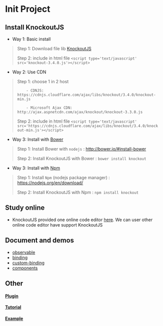 # Init Project

## Install KnockoutJS

* Way 1: Basic install

> Step 1: Download file lib [KnockoutJS](http://knockoutjs.com/downloads/knockout-3.4.0.js)
>
> Step 2: include in html file `<script type='text/javascript' src='knockout-3.4.0.js'></script>`

* Way 2: Use CDN

> Step 1: choose 1 in 2 host
>
>         - CDNJS: https://cdnjs.cloudflare.com/ajax/libs/knockout/3.4.0/knockout-min.js
>
>         - Microsoft Ajax CDN: http://ajax.aspnetcdn.com/ajax/knockout/knockout-3.3.0.js
>
> Step 2: include in html file `<script type='text/javascript' src='https://cdnjs.cloudflare.com/ajax/libs/knockout/3.4.0/knockout-min.js'></script>`

* Way 3: Install with [Bower](http://bower.io/)

> Step 1: Install Bower with `nodejs` : http://bower.io/#install-bower
>
> Step 2: Install KnockoutJS with Bower : `bower install knockout`

* Way 3: Install with [Npm](https://www.npmjs.com/)

> Step 1: Install `Npm` (nodejs package manager) : https://nodejs.org/en/download/
>
> Step 2: Install KnockoutJS with Npm : `npm install knockout`

## Study online

* KnockoutJS provided one online code editor [here](http://learn.knockoutjs.com/). We can user other online code editor have support KnockoutJS

## Document and demos

* [observable](https://github.com/quach-duc-mulodo/try_knockoutjs/tree/observable)
* [binding](https://github.com/quach-duc-mulodo/try_knockoutjs/tree/binding)
* [custom-binding](https://github.com/quach-duc-mulodo/try_knockoutjs/tree/custom-binding)
* [components](https://github.com/quach-duc-mulodo/try_knockoutjs/tree/component)

## Other

#### [Plugin](https://github.com/knockout/knockout/wiki/Plugins)

#### [Tutorial](http://learn.knockoutjs.com/#/?tutorial=intro)

#### [Example](http://knockoutjs.com/examples/) 


